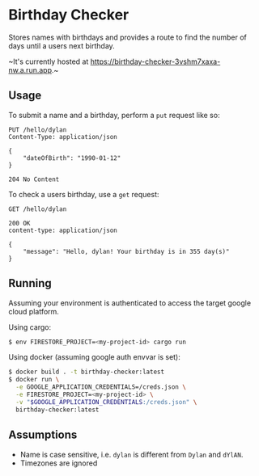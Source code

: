 # Birthday Checker

Stores names with birthdays and provides a route to find the number of days
until a users next birthday.

~It's currently hosted at https://birthday-checker-3vshm7xaxa-nw.a.run.app.~

## Usage

To submit a name and a birthday, perform a `put` request like so:

```
PUT /hello/dylan
Content-Type: application/json

{
    "dateOfBirth": "1990-01-12"
}

204 No Content
```

To check a users birthday, use a `get` request:

```
GET /hello/dylan

200 OK
content-type: application/json

{
    "message": "Hello, dylan! Your birthday is in 355 day(s)"
}

```

## Running

Assuming your environment is authenticated to access the target google cloud platform.

Using cargo:

```bash
$ env FIRESTORE_PROJECT=<my-project-id> cargo run
```

Using docker (assuming google auth envvar is set):

```bash
$ docker build . -t birthday-checker:latest
$ docker run \
  -e GOOGLE_APPLICATION_CREDENTIALS=/creds.json \
  -e FIRESTORE_PROJECT=<my-project-id> \
  -v "$GOOGLE_APPLICATION_CREDENTIALS:/creds.json" \
  birthday-checker:latest
```

## Assumptions

- Name is case sensitive, i.e. `dylan` is different from `Dylan` and `dYlAN`.
- Timezones are ignored
